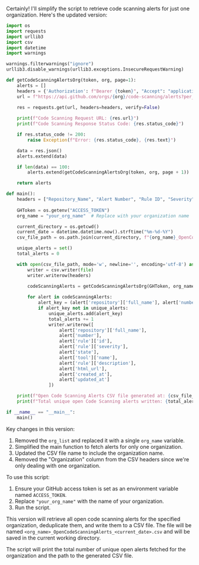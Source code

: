 Certainly! I'll simplify the script to retrieve code scanning alerts for just one organization. Here's the updated version:

```python
import os
import requests
import urllib3
import csv
import datetime
import warnings

warnings.filterwarnings("ignore")
urllib3.disable_warnings(urllib3.exceptions.InsecureRequestWarning)

def getCodeScanningAlertsOrg(token, org, page=1):
    alerts = []
    headers = {'Authorization': f"Bearer {token}", "Accept": "application/vnd.github+json"}
    url = f"https://api.github.com/orgs/{org}/code-scanning/alerts?per_page=100&page={page}&state=open"
    
    res = requests.get(url, headers=headers, verify=False)

    print(f"Code Scanning Request URL: {res.url}")
    print(f"Code Scanning Response Status Code: {res.status_code}")

    if res.status_code != 200:
        raise Exception(f"Error: {res.status_code}, {res.text}")

    data = res.json()
    alerts.extend(data)

    if len(data) == 100:
        alerts.extend(getCodeScanningAlertsOrg(token, org, page + 1))

    return alerts

def main():
    headers = ["Repository_Name", "Alert Number", "Rule ID", "Severity", "State", "Tool Name", "Description", "URL", "Created At", "Updated At"]
    
    GHToken = os.getenv("ACCESS_TOKEN")
    org_name = "your_org_name"  # Replace with your organization name

    current_directory = os.getcwd()
    current_date = datetime.datetime.now().strftime("%m-%d-%Y")
    csv_file_path = os.path.join(current_directory, f"{org_name}_OpenCodeScanningAlerts_{current_date}.csv")

    unique_alerts = set()
    total_alerts = 0

    with open(csv_file_path, mode='w', newline='', encoding='utf-8') as file:
        writer = csv.writer(file)
        writer.writerow(headers)

        codeScanningAlerts = getCodeScanningAlertsOrg(GHToken, org_name)
        
        for alert in codeScanningAlerts:
            alert_key = (alert['repository']['full_name'], alert['number'], alert['rule']['id'])
            if alert_key not in unique_alerts:
                unique_alerts.add(alert_key)
                total_alerts += 1
                writer.writerow([
                    alert['repository']['full_name'],
                    alert['number'],
                    alert['rule']['id'],
                    alert['rule']['severity'],
                    alert['state'],
                    alert['tool']['name'],
                    alert['rule']['description'],
                    alert['html_url'],
                    alert['created_at'],
                    alert['updated_at']
                ])

    print(f"Open Code Scanning Alerts CSV file generated at: {csv_file_path}")
    print(f"Total unique open Code Scanning alerts written: {total_alerts}")

if __name__ == "__main__":
    main()
```

Key changes in this version:

1. Removed the `org_list` and replaced it with a single `org_name` variable.
2. Simplified the main function to fetch alerts for only one organization.
3. Updated the CSV file name to include the organization name.
4. Removed the "Organization" column from the CSV headers since we're only dealing with one organization.

To use this script:

1. Ensure your GitHub access token is set as an environment variable named `ACCESS_TOKEN`.
2. Replace `"your_org_name"` with the name of your organization.
3. Run the script.

This version will retrieve all open code scanning alerts for the specified organization, deduplicate them, and write them to a CSV file. The file will be named `<org_name>_OpenCodeScanningAlerts_<current_date>.csv` and will be saved in the current working directory.

The script will print the total number of unique open alerts fetched for the organization and the path to the generated CSV file.
